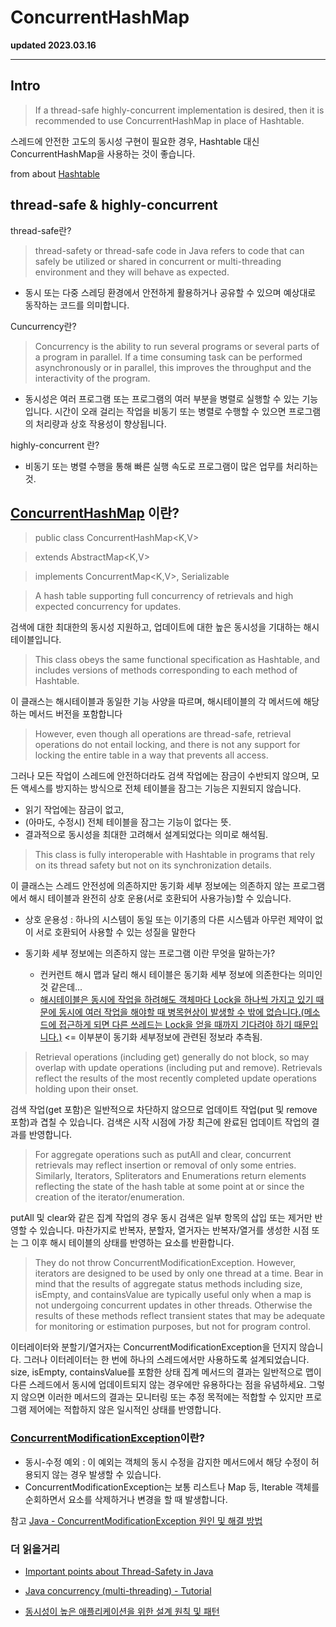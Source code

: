 # ConcurrentHashMap

**updated 2023.03.16**

<hr/>

## Intro

> If a thread-safe highly-concurrent implementation is desired, then it is recommended to use ConcurrentHashMap in place of Hashtable.

스레드에 안전한 고도의 동시성 구현이 필요한 경우, Hashtable 대신 ConcurrentHashMap을 사용하는 것이 좋습니다.

from about [Hashtable](https://docs.oracle.com/javase/8/docs/api/java/util/Hashtable.html)

## thread-safe & highly-concurrent

thread-safe란?

> thread-safety or thread-safe code in Java refers to code that can safely be utilized or shared in concurrent or multi-threading environment and they will behave as expected.

- 동시 또는 다중 스레딩 환경에서 안전하게 활용하거나 공유할 수 있으며 예상대로 동작하는 코드를 의미합니다.

Cuncurrency란?

> Concurrency is the ability to run several programs or several parts of a program in parallel. If a time consuming task can be performed asynchronously or in parallel, this improves the throughput and the interactivity of the program.

- 동시성은 여러 프로그램 또는 프로그램의 여러 부분을 병렬로 실행할 수 있는 기능입니다. 시간이 오래 걸리는 작업을 비동기 또는 병렬로 수행할 수 있으면 프로그램의 처리량과 상호 작용성이 향상됩니다.

highly-concurrent 란?

- 비동기 또는 병렬 수행을 통해 빠른 실행 속도로 프로그램이 많은 업무를 처리하는 것.

## [ConcurrentHashMap](https://docs.oracle.com/javase/8/docs/api/java/util/concurrent/ConcurrentHashMap.html) 이란?

> public class ConcurrentHashMap<K,V>

> extends AbstractMap<K,V>

> implements ConcurrentMap<K,V>, Serializable

> A hash table supporting full concurrency of retrievals and high expected concurrency for updates.

검색에 대한 최대한의 동시성 지원하고,
업데이트에 대한 높은 동시성을 기대하는 해시 테이블입니다.

> This class obeys the same functional specification as Hashtable, and includes versions of methods corresponding to each method of Hashtable.

이 클래스는 해시테이블과 동일한 기능 사양을 따르며, 해시테이블의 각 메서드에 해당하는 메서드 버전을 포함합니다

> However, even though all operations are thread-safe, retrieval operations do not entail locking, and there is not any support for locking the entire table in a way that prevents all access.

그러나 모든 작업이 스레드에 안전하더라도 검색 작업에는 잠금이 수반되지 않으며, 모든 액세스를 방지하는 방식으로 전체 테이블을 잠그는 기능은 지원되지 않습니다.

- 읽기 작업에는 잠금이 없고,
- (아마도, 수정시) 전체 테이블을 잠그는 기능이 없다는 뜻.
- 결과적으로 동시성을 최대한 고려해서 설계되었다는 의미로 해석됨.

> This class is fully interoperable with Hashtable in programs that rely on its thread safety but not on its synchronization details.

이 클래스는 스레드 안전성에 의존하지만 동기화 세부 정보에는 의존하지 않는 프로그램에서 해시 테이블과 완전히 상호 운용(서로 호환되어 사용가능)할 수 있습니다.

- 상호 운용성 : 하나의 시스템이 동일 또는 이기종의 다른 시스템과 아무런 제약이 없이 서로 호환되어 사용할 수 있는 성질을 말한다

- 동기화 세부 정보에는 의존하지 않는 프로그램 이란 무엇을 말하는가?
  - 컨커런트 해시 맵과 달리 해시 테이블은 동기화 세부 정보에 의존한다는 의미인것 같은데...
  - [해시테이블은 동시에 작업을 하려해도 객체마다 Lock을 하나씩 가지고 있기 때문에 동시에 여러 작업을 해야할 때 병목현상이 발생할 수 밖에 없습니다.(메소드에 접근하게 되면 다른 쓰레드는 Lock을 얻을 때까지 기다려야 하기 때문입니다.)](https://devlog-wjdrbs96.tistory.com/269) <= 이부분이 동기화 세부정보에 관련된 정보라 추측됨.

> Retrieval operations (including get) generally do not block, so may overlap with update operations (including put and remove). Retrievals reflect the results of the most recently completed update operations holding upon their onset.

검색 작업(get 포함)은 일반적으로 차단하지 않으므로 업데이트 작업(put 및 remove 포함)과 겹칠 수 있습니다. 검색은 시작 시점에 가장 최근에 완료된 업데이트 작업의 결과를 반영합니다.

> For aggregate operations such as putAll and clear, concurrent retrievals may reflect insertion or removal of only some entries. Similarly, Iterators, Spliterators and Enumerations return elements reflecting the state of the hash table at some point at or since the creation of the iterator/enumeration.

putAll 및 clear와 같은 집계 작업의 경우 동시 검색은 일부 항목의 삽입 또는 제거만 반영할 수 있습니다. 마찬가지로 반복자, 분할자, 열거자는 반복자/열거를 생성한 시점 또는 그 이후 해시 테이블의 상태를 반영하는 요소를 반환합니다.

> They do not throw ConcurrentModificationException. However, iterators are designed to be used by only one thread at a time. Bear in mind that the results of aggregate status methods including size, isEmpty, and containsValue are typically useful only when a map is not undergoing concurrent updates in other threads. Otherwise the results of these methods reflect transient states that may be adequate for monitoring or estimation purposes, but not for program control.

이터레이터와 분할기/열거자는 ConcurrentModificationException을 던지지 않습니다. 그러나 이터레이터는 한 번에 하나의 스레드에서만 사용하도록 설계되었습니다. size, isEmpty, containsValue를 포함한 상태 집계 메서드의 결과는 일반적으로 맵이 다른 스레드에서 동시에 업데이트되지 않는 경우에만 유용하다는 점을 유념하세요. 그렇지 않으면 이러한 메서드의 결과는 모니터링 또는 추정 목적에는 적합할 수 있지만 프로그램 제어에는 적합하지 않은 일시적인 상태를 반영합니다.

### [ConcurrentModificationException](https://docs.oracle.com/javase/8/docs/api/java/util/ConcurrentModificationException.html)이란?

- 동시-수정 예외 : 이 예외는 객체의 동시 수정을 감지한 메서드에서 해당 수정이 허용되지 않는 경우 발생할 수 있습니다.
- ConcurrentModificationException는 보통 리스트나 Map 등, Iterable 객체를 순회하면서 요소를 삭제하거나 변경을 할 때 발생합니다.

참고 [Java - ConcurrentModificationException 원인 및 해결 방법](https://codechacha.com/ko/java-concurrentmodificationexception/)

### 더 읽을거리

- [Important points about Thread-Safety in Java](https://gowthamy.medium.com/concurrent-programming-fundamentals-thread-safety-6b44c026bd2a)

- [Java concurrency (multi-threading) - Tutorial](https://www.vogella.com/tutorials/JavaConcurrency/article.html)

- [동시성이 높은 애플리케이션을 위한 설계 원칙 및 패턴
  ](https://www.baeldung.com/concurrency-principles-patterns)
